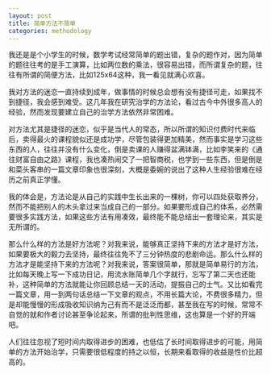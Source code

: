 ```yaml
---
layout: post
title: 简单方法不简单
categories: methodology
---
```


我还是是个小学生的时候，数学考试经常简单的题出错，复杂的题作对，因为简单的题往往考的是手工演算，比如两位数的乘法，很容易出错，而所谓复杂的题，往往有所谓的简便方法，比如125x64这种，我一看见就满心欢喜。

我对方法的迷恋一直持续到成年，做事情的时候总会想有没有捷径可走，如果找不到捷径，我会感到难受。这几年我在研究治学的方法论，看过古今中外很多高人的经验，然而发现要建立自己的治学方法依然非常困难。

对方法尤其是捷径的迷恋，似乎是当代人的常态，所以所谓的知识付费时代来临后，卖得最火的课程貌似还是成功学，尽管包装得更加精美，然而事实是学习这些东西的人，往往并没有什么变化，倒是卖课的人赚得盆满钵满，比如李笑来的《通往财富自由之路》课程，我也凑热闹交了一把智商税，也学到一些东西，但是倒是和菜头客串的一篇文章印象也很深刻，大概是委婉的说出了这种人生经验很难在经历之前真正学懂。

我的体会是，方法论是从自己的实践中生长出来的一棵树，你可以四处获取养分，然而不能把别人的木头拿过来当成自己的一部分。如果要形成自己的体系，必然需要很多实践方法，如果这些方法有用凑效，最终能不能总结出一套理论来，其实是无所谓的。

那么什么样的方法是好方法呢？对我来说，能够真正坚持下来的方法才是好方法，如果要极大的毅力去坚持，最终往往免不了三分钟热度的悲剧命运。那么什么样的方法才是能坚持下来的方法呢？对我来说，答案很简单，那就是简单易行的方法，比如每天晚上写一下成功日记，用流水账简单几个字就行，忘写了第二天也还能补，这种简单的方法就能让你回顾总结一天的活动，提振自己的士气。又比如看完一篇文章，用一到两句话总结一下文章的观点，不用长篇大论，不费很多精力，但是却能慢慢的形成吸收知识纳为己有而不是泛泛而都，甚至我在写的时候，常常不自觉的就和作者讨论甚至争论起来，所谓的批判性思维，这也算是一个好的开端吧。

人们往往忽视了短时间内取得进步的困难，也低估了长时间取得进步的可能，用简单的方法开始治学，只需要很低程度的持之以恒，长期来看取得的收益是性价比超高的。
